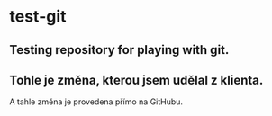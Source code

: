 # test-git
Testing repository for playing with git.
------------
Tohle je změna, kterou jsem udělal z klienta.
--
A tahle změna je provedena přímo na GitHubu.
